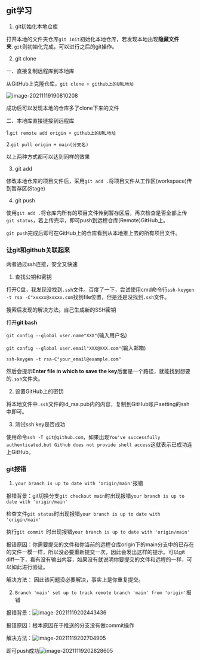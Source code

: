 ## git学习

1. git初始化本地仓库

打开本地的文件夹仓库`git init`初始化本地仓库，若发现本地出现**隐藏文件夹**`.git`则初始化完成，可以进行之后的git操作。



2. git clone

一、直接复制远程库到本地库

从GitHub上克隆仓库，`git clone + github上的URL地址`

![image-20211119190810208](C:\Users\ASUS\AppData\Roaming\Typora\typora-user-images\image-20211119190810208.png)

成功后可以发现本地的仓库多了clone下来的文件

二、本地库直接链接到远程库

1.`git remote add origin + github上的URL地址` 

2.`git pull origin + main(分支名)`

以上两种方式都可以达到同样的效果



3. git add

修改本地仓库的项目文件后，采用`git add .`将项目文件从工作区(workspace)传到暂存区(Stage)



4. git push

使用`git add .`将仓库内所有的项目文件传到暂存区后，再次检查是否全部上传`git status`，若上传完毕，即可push到远程仓库(Remote)GitHub上。

`git push`完成后即可在GitHub上的仓库看到从本地推上去的所有项目文件。





### 让git和github关联起来

两者通过ssh连接，安全又快速

1. 查找公钥和密钥

打开C盘，我发现没找到`.ssh`文件。百度了一下，尝试使用cmd命令行`ssh-keygen -t rsa -C"xxxxx@xxxxx.com`找到file位置，但是还是没找到`.ssh`文件。

搜索后发现的解决方法。自己生成新的SSH密钥

打开**git bash**

`git config --global user.name"XXX"`(输入用户名)

`git config --global user.email"XXX@XXX.com"`(输入邮箱)

`ssh-keygen -t rsa-C"your_email@example.com"`

然后会提示**Enter file  in which to save the key**后面是一个路径，就能找到想要的`.ssh`文件夹。

2. 设置GitHub上的密钥

将本地文件中`.ssh`文件的id_rsa.pub内的内容，复制到GitHub账户setting的ssh中即可。

3. 测试ssh key是否成功

使用命令`ssh -T git@github.com`，如果出现`You've successfully authenticated,but Github does not provide shell access`这就表示已成功连上GitHub。



### git报错

1. `your branch is up to date with 'origin/main'`报错

报错背景：git切换分支`git checkout main`时出现报错`your branch is up to date with 'origin/main'`

​						检查文件`git status`时出现报错`your branch is up to date with 'origin/main'`

​						执行`git commit `时出现报错`your branch is up to date with 'origin/main'`

报错原因：你需要提交的文件和你当前的远程仓库origin下的main分支中的已存在的文件一模一样，所以没必要重新提交一次，因此会发出这样的提示。可以git diff一下，看有没有输出内容，如果没有就说明你要提交的文件和远程的一样，可以如此进行验证。

解决方法： 因此该问题没必要解决，事实上是你重复提交。



2. `Branch 'main' set up to track remote branch 'main' from 'origin'`报错

报错背景：![image-20211119202443436](C:\Users\ASUS\AppData\Roaming\Typora\typora-user-images\image-20211119202443436.png)

报错原因：根本原因在于推送的分支没有做commit操作

解决方法：![image-20211119202704905](C:\Users\ASUS\AppData\Roaming\Typora\typora-user-images\image-20211119202704905.png)

即可push成功![image-20211119202828605](C:\Users\ASUS\AppData\Roaming\Typora\typora-user-images\image-20211119202828605.png)